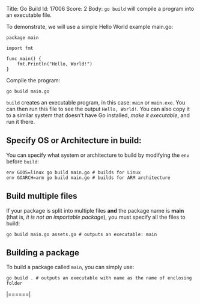 Title: Go Build
Id: 17006
Score: 2
Body:
`go build` will compile a program into an executable file.

To demonstrate, we will use a simple Hello World example main.go:

<!-- language: go-lang -->

    package main
    
    import fmt
        
    func main() {
        fmt.Println("Hello, World!")
    }


Compile the program:

    go build main.go

`build` creates an executable program, in this case: `main` or `main.exe`. You can then run this file to see the output `Hello, World!`. You can also copy it to a similar system that doesn't have Go installed, *make it executable*, and run it there.

## Specify OS or Architecture in build:

You can specify what system or architecture to build by modifying the `env` before `build`:

    env GOOS=linux go build main.go # builds for Linux
    env GOARCH=arm go build main.go # builds for ARM architecture

## Build multiple files

If your package is split into multiple files **and** the package name is **main** (that is, *it is not an importable package*), you must specify all the files to build:

    go build main.go assets.go # outputs an executable: main

## Building a package

To build a package called `main`, you can simply use:

    go build . # outputs an executable with name as the name of enclosing folder
|======|
